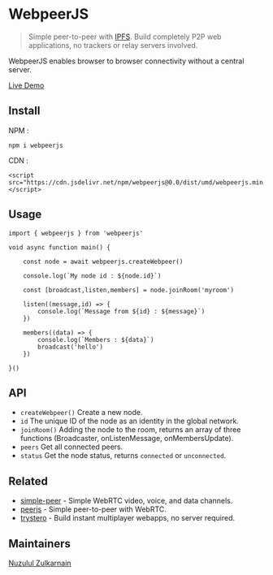 # WebpeerJS
> Simple peer-to-peer with [IPFS](https://ipfs.tech/). Build completely P2P web applications, no trackers or relay servers involved.

WebpeerJS enables browser to browser connectivity without a central server.

[Live Demo](https://nuzulul.github.io/webpeerjs/demo/)

## Install

NPM :

```
npm i webpeerjs
```

CDN :

```
<script src="https://cdn.jsdelivr.net/npm/webpeerjs@0.0/dist/umd/webpeerjs.min.js"></script>
```

## Usage

```
import { webpeerjs } from 'webpeerjs'

void async function main() {

	const node = await webpeerjs.createWebpeer()
	
	console.log(`My node id : ${node.id}`)
	
	const [broadcast,listen,members] = node.joinRoom('myroom')
	
	listen((message,id) => {
		console.log(`Message from ${id} : ${message}`)
	})
	
	members((data) => {
		console.log(`Members : ${data}`)
		broadcast('hello')
	})
	
}()
```

## API

- `createWebpeer()` Create a new node.
- `id` The unique ID of the node as an identity in the global network.
- `joinRoom()` Adding the node to the room, returns an array of three functions (Broadcaster, onListenMessage, onMembersUpdate).
- `peers` Get all connected peers.
- `status` Get the node status, returns `connected` or `unconnected`.

## Related

- [simple-peer](https://github.com/feross/simple-peer) - Simple WebRTC video, voice, and data channels.
- [peerjs](https://github.com/peers/peerjs) - Simple peer-to-peer with WebRTC.
- [trystero](https://github.com/dmotz/trystero) - Build instant multiplayer webapps, no server required.

## Maintainers

[Nuzulul Zulkarnain](https://github.com/nuzulul)